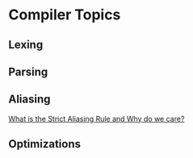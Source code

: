 # Compiler Topics

## Lexing
## Parsing

## Aliasing
[What is the Strict Aliasing Rule and Why do we care?](https://gist.github.com/shafik/848ae25ee209f698763cffee272a58f8)

## Optimizations

